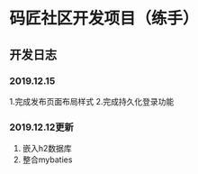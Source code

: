 # 码匠社区开发项目（练手）

## 开发日志
### 2019.12.15
1.完成发布页面布局样式
2.完成持久化登录功能
### 2019.12.12更新
1. 嵌入h2数据库 
2. 整合mybaties


